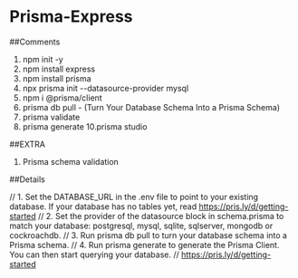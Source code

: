 # Prisma-Express

##Comments

1. npm init -y
2. npm install express
3. npm install prisma
4. npx prisma init --datasource-provider mysql
5. npm i @prisma/client
6. prisma db pull - (Turn Your Database Schema Into a Prisma Schema)
7. prisma validate
9. prisma generate
10.prisma studio

##EXTRA

1.  Prisma schema validation

##Details

// 1. Set the DATABASE_URL in the .env file to point to your existing database. If your database has no tables yet, read https://pris.ly/d/getting-started
// 2. Set the provider of the datasource block in schema.prisma to match your database: postgresql, mysql, sqlite, sqlserver, mongodb or cockroachdb.
// 3. Run prisma db pull to turn your database schema into a Prisma schema.
// 4. Run prisma generate to generate the Prisma Client. You can then start querying your database.
// https://pris.ly/d/getting-started
